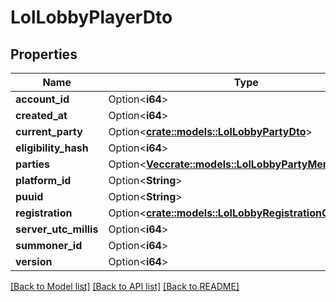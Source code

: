 # LolLobbyPlayerDto

## Properties

Name | Type | Description | Notes
------------ | ------------- | ------------- | -------------
**account_id** | Option<**i64**> |  | [optional]
**created_at** | Option<**i64**> |  | [optional]
**current_party** | Option<[**crate::models::LolLobbyPartyDto**](LolLobbyPartyDto.md)> |  | [optional]
**eligibility_hash** | Option<**i64**> |  | [optional]
**parties** | Option<[**Vec<crate::models::LolLobbyPartyMemberDto>**](LolLobbyPartyMemberDto.md)> |  | [optional]
**platform_id** | Option<**String**> |  | [optional]
**puuid** | Option<**String**> |  | [optional]
**registration** | Option<[**crate::models::LolLobbyRegistrationCredentials**](LolLobbyRegistrationCredentials.md)> |  | [optional]
**server_utc_millis** | Option<**i64**> |  | [optional]
**summoner_id** | Option<**i64**> |  | [optional]
**version** | Option<**i64**> |  | [optional]

[[Back to Model list]](../README.md#documentation-for-models) [[Back to API list]](../README.md#documentation-for-api-endpoints) [[Back to README]](../README.md)


